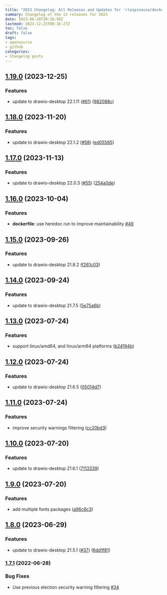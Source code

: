 ```yaml
---
title: "2023 Changelog: All Releases and Updates for 'rlespinasse/docker-drawio-desktop-headless'"
summary: Changelog of the 13 releases for 2023
date: 2023-06-28T20:18:58Z
lastmod: 2023-12-25T08:16:27Z
toc: false
draft: false
tags:
- opensource
- github
categories:
- Changelog posts
---
```

## [1.19.0](https://github.com/rlespinasse/docker-drawio-desktop-headless/compare/v1.18.0...v1.19.0) (2023-12-25)


### Features

* update to drawio-desktop 22.1.11 ([#61](https://github.com/rlespinasse/docker-drawio-desktop-headless/issues/61)) ([982088c](https://github.com/rlespinasse/docker-drawio-desktop-headless/commit/982088cf01fb272ec6747a362645cbaf5fc956ad))



## [1.18.0](https://github.com/rlespinasse/docker-drawio-desktop-headless/compare/v1.17.0...v1.18.0) (2023-11-20)


### Features

* update to drawio-desktop 22.1.2 ([#58](https://github.com/rlespinasse/docker-drawio-desktop-headless/issues/58)) ([ed05565](https://github.com/rlespinasse/docker-drawio-desktop-headless/commit/ed055650aa3f89f0bd4e1f67fdd03714e422adb7))



## [1.17.0](https://github.com/rlespinasse/docker-drawio-desktop-headless/compare/v1.16.0...v1.17.0) (2023-11-13)


### Features

* update to drawio-desktop 22.0.3 ([#55](https://github.com/rlespinasse/docker-drawio-desktop-headless/issues/55)) ([254a0de](https://github.com/rlespinasse/docker-drawio-desktop-headless/commit/254a0de90e948386981e81816afb802debcac162))



## [1.16.0](https://github.com/rlespinasse/docker-drawio-desktop-headless/compare/v1.15.0...v1.16.0) (2023-10-04)


### Features

* **dockerfile**: use heredoc run to improve maintainability [#49](https://github.com/rlespinasse/docker-drawio-desktop-headless/issues/49)




## [1.15.0](https://github.com/rlespinasse/docker-drawio-desktop-headless/compare/v1.14.0...v1.15.0) (2023-09-26)


### Features

* update to drawio-desktop 21.8.2 ([f261c03](https://github.com/rlespinasse/docker-drawio-desktop-headless/commit/f261c03316d9236ffbff9821ccd783414e2f92e0))



## [1.14.0](https://github.com/rlespinasse/docker-drawio-desktop-headless/compare/v1.13.0...v1.14.0) (2023-09-24)


### Features

* update to drawio-desktop 21.7.5 ([5e75a6b](https://github.com/rlespinasse/docker-drawio-desktop-headless/commit/5e75a6b5bf9774f38ad1a63cdb2e1410fa9d9d24))



## [1.13.0](https://github.com/rlespinasse/docker-drawio-desktop-headless/compare/v1.12.0...v1.13.0) (2023-07-24)


### Features

* support linux/amd64, and linux/arm64 platforms ([b24194b](https://github.com/rlespinasse/docker-drawio-desktop-headless/commit/b24194b513de196a23d84ffdba69a321fb99763b))



## [1.12.0](https://github.com/rlespinasse/docker-drawio-desktop-headless/compare/v1.11.0...v1.12.0) (2023-07-24)


### Features

* update to drawio-desktop 21.6.5 ([05014d7](https://github.com/rlespinasse/docker-drawio-desktop-headless/commit/05014d7b612ebe0f2e34abee9e9f1200c38a26f9))



## [1.11.0](https://github.com/rlespinasse/docker-drawio-desktop-headless/compare/v1.10.0...v1.11.0) (2023-07-24)


### Features

* improve security warnings filtering ([cc20bd3](https://github.com/rlespinasse/docker-drawio-desktop-headless/commit/cc20bd39890a382c0bf2e15508c9bd2436b7307b))



## [1.10.0](https://github.com/rlespinasse/docker-drawio-desktop-headless/compare/v1.9.0...v1.10.0) (2023-07-20)


### Features

* update to drawio-desktop 21.6.1 ([7113339](https://github.com/rlespinasse/docker-drawio-desktop-headless/commit/71133394f60baa0ac23ce41c2112810e6efffd50))



## [1.9.0](https://github.com/rlespinasse/docker-drawio-desktop-headless/compare/v1.8.0...v1.9.0) (2023-07-20)


### Features

* add multiple fonts packages ([a96c6c3](https://github.com/rlespinasse/docker-drawio-desktop-headless/commit/a96c6c33190d1c8c625cb7cfd2d0b37aa1b20eee))



## [1.8.0](https://github.com/rlespinasse/docker-drawio-desktop-headless/compare/v1.7.1...v1.8.0) (2023-06-29)


### Features

* update to drawio-desktop 21.5.1 ([#37](https://github.com/rlespinasse/docker-drawio-desktop-headless/issues/37)) ([6dd1f81](https://github.com/rlespinasse/docker-drawio-desktop-headless/commit/6dd1f8161c4e480646b4c75693d75e7e542be205))



### [1.7.1](http://github.com/rlespinasse/docker-drawio-desktop-headless/compare/1.7.0...1.7.1) (2022-06-28)


### Bug Fixes

* Use previous election security warning filtering [#34](https://github.com/rlespinasse/docker-drawio-desktop-headless/pull/34)



